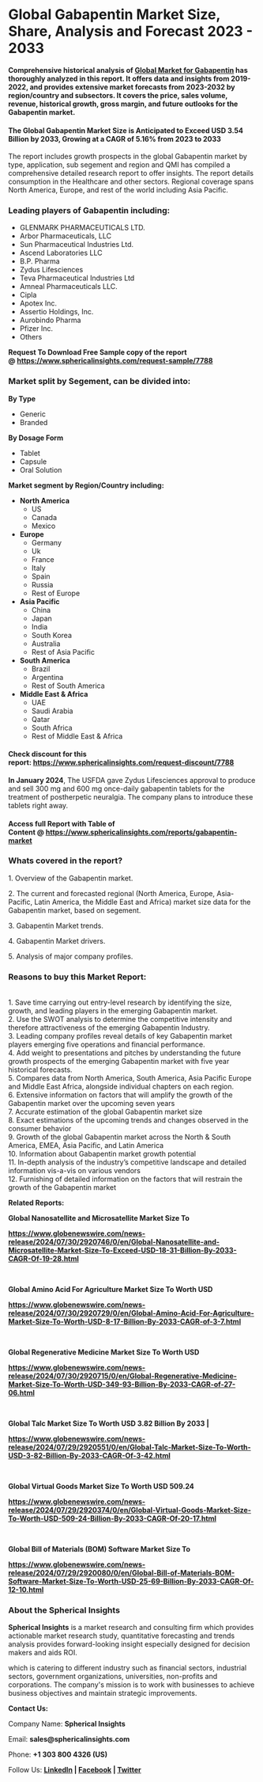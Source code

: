 <div class="content-title">
<h1>Global Gabapentin Market Size, Share, Analysis and Forecast 2023 - 2033</h1>
<p><strong>Comprehensive historical analysis of&nbsp;<a href="https://www.sphericalinsights.com/reports/gabapentin-market" target="_blank" rel="noopener">Global Market for Gabapentin</a>&nbsp;has thoroughly analyzed in this report. It offers data and insights from 2019-2022, and provides extensive market forecasts from 2023-2032 by region/country and subsectors. It covers the price, sales volume, revenue, historical growth, gross margin, and future outlooks for the Gabapentin market.</strong></p>
<h4><strong>The Global Gabapentin Market Size is Anticipated to Exceed USD 3.54 Billion by 2033, Growing at a CAGR of 5.16% from 2023 to 2033</strong></h4>
<p>The report includes growth prospects in the global Gabapentin market by type, application, sub segement and region and QMI has compiled a comprehensive detailed research report to offer insights. The report details consumption in the Healthcare and other sectors. Regional coverage spans North America, Europe, and rest of the world including Asia Pacific.</p>
<h3><strong>Leading players of Gabapentin including:</strong></h3>
<ul>
<li>GLENMARK PHARMACEUTICALS LTD.</li>
<li>Arbor Pharmaceuticals, LLC</li>
<li>Sun Pharmaceutical Industries Ltd.</li>
<li>Ascend Laboratories LLC</li>
<li>B.P. Pharma</li>
<li>Zydus Lifesciences</li>
<li>Teva Pharmaceutical Industries Ltd</li>
<li>Amneal Pharmaceuticals LLC.</li>
<li>Cipla</li>
<li>Apotex Inc.</li>
<li>Assertio Holdings, Inc.</li>
<li>Aurobindo Pharma</li>
<li>Pfizer Inc.</li>
<li>Others &nbsp;&nbsp;</li>
</ul>
<p><strong>Request To Download Free Sample copy of the report @&nbsp;<a href="https://www.sphericalinsights.com/request-sample/7788" target="_blank" rel="noopener">https://www.sphericalinsights.com/request-sample/7788</a></strong></p>
<h3><strong>Market split by Segement, can be divided into:</strong></h3>
<p><strong>By Type</strong></p>
<ul>
<li>Generic</li>
<li>Branded</li>
</ul>
<p><strong>By Dosage Form &nbsp;&nbsp;</strong></p>
<ul>
<li>Tablet</li>
<li>Capsule</li>
<li>Oral Solution</li>
</ul>
<p><strong>Market segment by Region/Country including:</strong></p>
<ul>
<li><strong>North America</strong>
<ul>
<li>US</li>
<li>Canada</li>
<li>Mexico</li>
</ul>
</li>
<li><strong>Europe</strong>
<ul>
<li>Germany</li>
<li>Uk</li>
<li>France</li>
<li>Italy</li>
<li>Spain</li>
<li>Russia</li>
<li>Rest of Europe</li>
</ul>
</li>
<li><strong>Asia Pacific</strong>
<ul>
<li>China</li>
<li>Japan</li>
<li>India</li>
<li>South Korea</li>
<li>Australia</li>
<li>Rest of Asia Pacific</li>
</ul>
</li>
<li><strong>South America</strong>
<ul>
<li>Brazil</li>
<li>Argentina</li>
<li>Rest of South America</li>
</ul>
</li>
<li><strong>Middle East &amp; Africa</strong>
<ul>
<li>UAE</li>
<li>Saudi Arabia</li>
<li>Qatar</li>
<li>South Africa</li>
<li>Rest of Middle East &amp; Africa</li>
</ul>
</li>
</ul>
<h4>Check discount for this report:&nbsp;<a href="https://www.sphericalinsights.com/request-discount/7788" target="_blank" rel="noopener">https://www.sphericalinsights.com/request-discount/7788</a></h4>
<p><strong>In January 2024</strong>, The USFDA gave Zydus Lifesciences approval to produce and sell 300 mg and 600 mg once-daily gabapentin tablets for the treatment of postherpetic neuralgia. The company plans to introduce these tablets right away.</p>
<h4>Access full Report with Table of Content&nbsp;@&nbsp;<a href="https://www.sphericalinsights.com/reports/gabapentin-market" target="_blank" rel="noopener">https://www.sphericalinsights.com/reports/gabapentin-market</a></h4>
<h3><strong>Whats covered in the report?</strong></h3>
<p>1. Overview of the Gabapentin market.</p>
<p>2. The current and forecasted regional (North America, Europe, Asia-Pacific, Latin America, the Middle East and Africa) market size data for the Gabapentin market, based on segement.</p>
<p>3. Gabapentin Market trends.</p>
<p>4. Gabapentin Market drivers.</p>
<p>5. Analysis of major company profiles.</p>
<h3><strong>Reasons to buy this Market Report:</strong></h3>
<p><br />1. Save time carrying out entry-level research by identifying the size, growth, and leading players in the emerging Gabapentin market.<br />2. Use the SWOT analysis to determine the competitive intensity and therefore attractiveness of the emerging Gabapentin Industry.<br />3. Leading company profiles reveal details of key Gabapentin market players emerging five operations and financial performance.<br />4. Add weight to presentations and pitches by understanding the future growth prospects of the emerging Gabapentin market with five year historical forecasts.<br />5. Compares data from North America, South America, Asia Pacific Europe and Middle East Africa, alongside individual chapters on each region.<br />6. Extensive information on factors that will amplify the growth of the Gabapentin market over the upcoming seven years<br />7. Accurate estimation of the global Gabapentin market size<br />8. Exact estimations of the upcoming trends and changes observed in the consumer behavior<br />9. Growth of the global Gabapentin market across the North &amp; South America, EMEA, Asia Pacific, and Latin America<br />10. Information about Gabapentin market growth potential<br />11. In-depth analysis of the industry&rsquo;s competitive landscape and detailed information vis-a-vis on various vendors<br />12. Furnishing of detailed information on the factors that will restrain the growth of the Gabapentin market</p>
<p><strong>Related Reports:</strong></p>
<p><strong>Global Nanosatellite and Microsatellite Market Size To</strong></p>
<p><strong><a href="https://www.globenewswire.com/news-release/2024/07/30/2920746/0/en/Global-Nanosatellite-and-Microsatellite-Market-Size-To-Exceed-USD-18-31-Billion-By-2033-CAGR-Of-19-28.html">https://www.globenewswire.com/news-release/2024/07/30/2920746/0/en/Global-Nanosatellite-and-Microsatellite-Market-Size-To-Exceed-USD-18-31-Billion-By-2033-CAGR-Of-19-28.html</a></strong></p>
<p><strong>&nbsp;</strong></p>
<p><strong>Global Amino Acid For Agriculture Market Size To Worth USD</strong></p>
<p><strong><a href="https://www.globenewswire.com/news-release/2024/07/30/2920729/0/en/Global-Amino-Acid-For-Agriculture-Market-Size-To-Worth-USD-8-17-Billion-By-2033-CAGR-of-3-7.html">https://www.globenewswire.com/news-release/2024/07/30/2920729/0/en/Global-Amino-Acid-For-Agriculture-Market-Size-To-Worth-USD-8-17-Billion-By-2033-CAGR-of-3-7.html</a></strong></p>
<p><strong>&nbsp;</strong></p>
<p><strong>Global Regenerative Medicine Market Size To Worth USD</strong></p>
<p><strong><a href="https://www.globenewswire.com/news-release/2024/07/30/2920715/0/en/Global-Regenerative-Medicine-Market-Size-To-Worth-USD-349-93-Billion-By-2033-CAGR-of-27-06.html">https://www.globenewswire.com/news-release/2024/07/30/2920715/0/en/Global-Regenerative-Medicine-Market-Size-To-Worth-USD-349-93-Billion-By-2033-CAGR-of-27-06.html</a></strong></p>
<p><strong>&nbsp;</strong></p>
<p><strong>Global Talc Market Size To Worth USD 3.82 Billion By 2033 |</strong></p>
<p><strong><a href="https://www.globenewswire.com/news-release/2024/07/29/2920551/0/en/Global-Talc-Market-Size-To-Worth-USD-3-82-Billion-By-2033-CAGR-Of-3-42.html">https://www.globenewswire.com/news-release/2024/07/29/2920551/0/en/Global-Talc-Market-Size-To-Worth-USD-3-82-Billion-By-2033-CAGR-Of-3-42.html</a></strong></p>
<p><strong>&nbsp;</strong></p>
<p><strong>Global Virtual Goods Market Size To Worth USD 509.24</strong></p>
<p><strong><a href="https://www.globenewswire.com/news-release/2024/07/29/2920374/0/en/Global-Virtual-Goods-Market-Size-To-Worth-USD-509-24-Billion-By-2033-CAGR-Of-20-17.html">https://www.globenewswire.com/news-release/2024/07/29/2920374/0/en/Global-Virtual-Goods-Market-Size-To-Worth-USD-509-24-Billion-By-2033-CAGR-Of-20-17.html</a></strong></p>
<p><strong>&nbsp;</strong></p>
<p><strong>Global Bill of Materials (BOM) Software Market Size To</strong></p>
<p><strong><strong><a href="https://www.globenewswire.com/news-release/2024/07/29/2920080/0/en/Global-Bill-of-Materials-BOM-Software-Market-Size-To-Worth-USD-25-69-Billion-By-2033-CAGR-Of-12-10.html">https://www.globenewswire.com/news-release/2024/07/29/2920080/0/en/Global-Bill-of-Materials-BOM-Software-Market-Size-To-Worth-USD-25-69-Billion-By-2033-CAGR-Of-12-10.html</a></strong><br /></strong></p>
<h3><strong>About the Spherical Insights</strong></h3>
<p><strong>Spherical Insights</strong>&nbsp;is a market research and consulting firm which provides actionable market research study, quantitative forecasting and trends analysis provides forward-looking insight especially designed for decision makers and aids ROI.</p>
<p>which is catering to different industry such as financial sectors, industrial sectors, government organizations, universities, non-profits and corporations. The company's mission is to work with businesses to achieve business objectives and maintain strategic improvements.</p>
<p><strong>Contact Us:</strong></p>
<p>Company Name:&nbsp;<strong>Spherical Insights</strong></p>
<p>Email:&nbsp;<strong>sales@sphericalinsights.com</strong></p>
<p>Phone:&nbsp;<strong>+1 303 800 4326 (US)</strong></p>
<p>Follow Us:&nbsp;<strong><a href="https://www.linkedin.com/company/spherical-insight/"><u>LinkedIn</u></a>&nbsp;|&nbsp;<a href="https://www.facebook.com/sphericalinsights22"><u>Facebook</u></a>&nbsp;|&nbsp;<a href="https://twitter.com/SInsights_US"><u>Twitter</u></a></strong></p>
</div>

